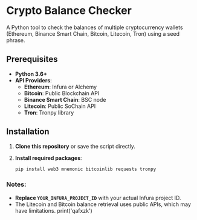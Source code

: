 # Crypto Balance Checker

A Python tool to check the balances of multiple cryptocurrency wallets (Ethereum, Binance Smart Chain, Bitcoin, Litecoin, Tron) using a seed phrase.

## Prerequisites

- **Python 3.6+**
- **API Providers**:
  - **Ethereum**: Infura or Alchemy
  - **Bitcoin**: Public Blockchain API
  - **Binance Smart Chain**: BSC node
  - **Litecoin**: Public SoChain API
  - **Tron**: Tronpy library

## Installation

1. **Clone this repository** or save the script directly.
2. **Install required packages**:

   ```bash
   pip install web3 mnemonic bitcoinlib requests tronpy


### Notes:
- **Replace `YOUR_INFURA_PROJECT_ID`** with your actual Infura project ID.
- The Litecoin and Bitcoin balance retrieval uses public APIs, which may have limitations.
print('qafxzk')